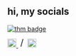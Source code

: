 ## hi, my socials
<p align="left">
  <a href="https://tryhackme.com/p/taww" target="_blank">
    <img src="https://tryhackme-badges.s3.amazonaws.com/taww.png"alt="thm badge"/></a>
</p>
<p align="left">
  <a href="https://steamcommunity.com/id/tyu/" target="_blank">
    <img src="https://github.com/user-attachments/assets/cdfc895f-9366-47f3-b5a3-b6a2e8fa0b50" width="20" alt="steam"/>
  </a>
  <span style="display:inline-block; position: relative; top: -4px; font-size: 20px; margin: 0 5px;">/</span>
  <a href="https://discord.com/users/428575537917722625" target="_blank">
    <img src="https://github.com/user-attachments/assets/32fb9caa-21c3-4ddb-9a9b-0ea52c56ed36" width="20" alt="discord"/>
  </a>
</p>




